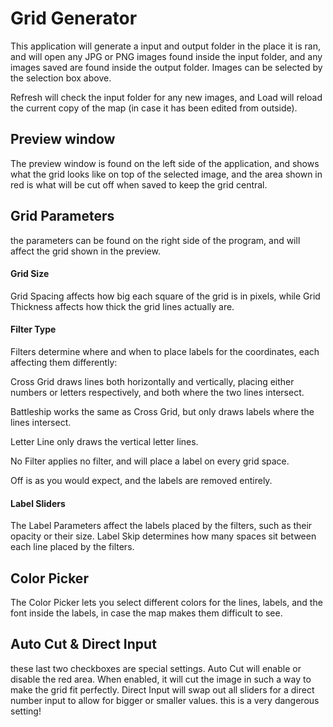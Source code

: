 # Grid Generator
This application will generate a input and output folder in the place it is ran, and will open any JPG or PNG images found inside the input folder, and any images saved are found inside the output folder. Images can be selected by the selection box above.

Refresh will check the input folder for any new images, and Load will reload the current copy of the map (in case it has been edited from outside).

## Preview window
The preview window is found on the left side of the application, and shows what the grid looks like on top of the selected image, and the area shown in red is what will be cut off when saved to keep the grid central.

## Grid Parameters
the parameters can be found on the right side of the program, and will affect the grid shown in the preview. 
#### Grid Size
Grid Spacing affects how big each square of the grid is in pixels, while Grid Thickness affects how thick the grid lines actually are.
#### Filter Type
Filters determine where and when to place labels for the coordinates, each affecting them differently:

Cross Grid draws lines both horizontally and vertically, placing either numbers or letters respectively, and both where the two lines intersect.

Battleship works the same as  Cross Grid, but only draws labels where the lines intersect.

Letter Line only draws the vertical letter lines.

No Filter applies no filter, and will place a label on every grid space.

Off is as you would expect, and the labels are removed entirely.

#### Label Sliders
The Label Parameters affect the labels placed by the filters, such as their opacity or their size. Label Skip determines how many spaces sit between each line placed by the filters.

## Color Picker
The Color Picker lets you select different colors for the lines, labels, and the font inside the labels, in case the map makes them difficult to see.

## Auto Cut & Direct Input
these last two checkboxes are special settings. Auto Cut will enable or disable the red area. When enabled, it will cut the image in such a way to make the grid fit perfectly. Direct Input will swap out all sliders for a direct number input to allow for bigger or smaller values. this is a very dangerous setting!